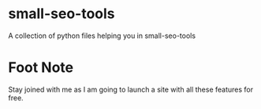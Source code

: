# small-seo-tools
A collection of python files helping you in small-seo-tools


# Foot Note
Stay joined with me as I am going to launch a site with all these features for free.
